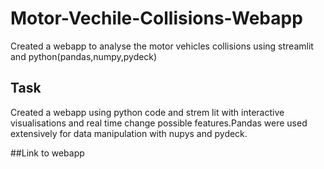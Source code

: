 # Motor-Vechile-Collisions-Webapp
Created a webapp to analyse the motor vehicles collisions using streamlit and python(pandas,numpy,pydeck)

## Task
Created a webapp using python code and strem lit with interactive visualisations and real time change possible features.Pandas were used extensively for data manipulation with nupys and pydeck.

##Link to webapp
